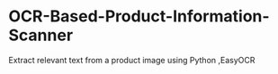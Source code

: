 # OCR-Based-Product-Information-Scanner
Extract relevant text from a product image using Python ,EasyOCR
